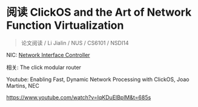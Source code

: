 # 阅读 ClickOS and the Art of Network Function Virtualization

> 论文阅读 / Li Jialin / NUS / CS6101 / NSDI14

NIC: [Network Interface Controller](https://en.wikipedia.org/wiki/Network_interface_controller)

相关: The click modular router



Youtube: Enabling Fast, Dynamic Network Processing with ClickOS, Joao Martins, NEC

https://www.youtube.com/watch?v=IqKDuElBplM&t=685s